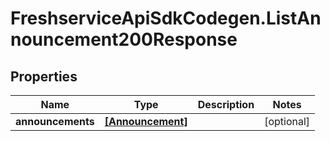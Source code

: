 # FreshserviceApiSdkCodegen.ListAnnouncement200Response

## Properties

| Name              | Type                                  | Description | Notes      |
| ----------------- | ------------------------------------- | ----------- | ---------- |
| **announcements** | [**[Announcement]**](Announcement.md) |             | [optional] |
